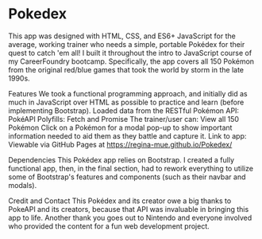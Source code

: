 # Pokedex

This app was designed with HTML, CSS, and ES6+ JavaScript for the average, working trainer who needs a simple, portable Pokédex for their quest to catch 'em all! I built it throughout the intro to JavaScript course of my CareerFoundry bootcamp. Specifically, the app covers all 150 Pokémon from the original red/blue games that took the world by storm in the late 1990s.

Features
We took a functional programming approach, and initially did as much in JavaScript over HTML as possible to practice and learn (before implementing Bootstrap).
Loaded data from the RESTful Pokémon API: PokéAPI
Polyfills:
Fetch and Promise
The trainer/user can:
View all 150 Pokémon
Click on a Pokémon for a modal pop-up to show important information needed to aid them as they battle and capture it.
Link to app:
Viewable via GitHub Pages at https://regina-mue.github.io/Pokedex/

Dependencies
This Pokédex app relies on Bootstrap. I created a fully functional app, then, in the final section, had to rework everything to utilize some of Bootstrap's features and components (such as their navbar and modals).

Credit and Contact
This Pokédex and its creator owe a big thanks to PokeAPI and its creators, because that API was invaluable in bringing this app to life. Another thank you goes out to Nintendo and everyone involved who provided the content for a fun web development project.
